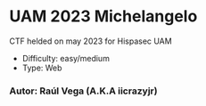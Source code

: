 # UAM 2023 Michelangelo
CTF helded on may 2023 for Hispasec UAM

- Difficulty: easy/medium
- Type: Web

### Autor: Raúl Vega (A.K.A iicrazyjr)

